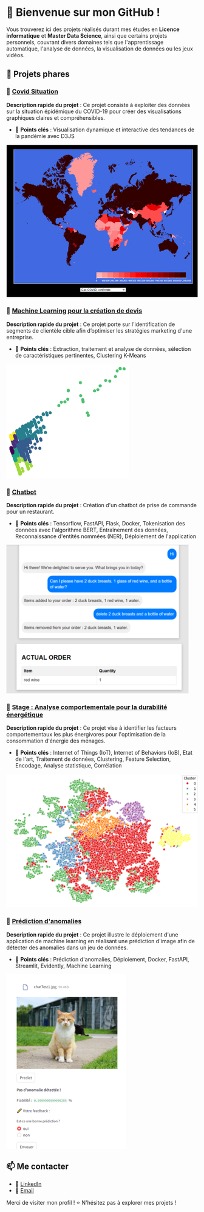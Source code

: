 # 👋 Bienvenue sur mon GitHub !

Vous trouverez ici des projets réalisés durant mes études en **Licence informatique** et **Master Data Science**, ainsi que certains projets personnels, couvrant divers domaines tels que l'apprentissage automatique, l'analyse de données, la visualisation de données ou les jeux vidéos.

## 🚀 Projets phares

### 🔹 [Covid Situation](https://github.com/ks-tang/Portfolio/tree/master/Licence_informatique/DataViz_CovidSituation)
**Description rapide du projet** : Ce projet consiste à exploiter des données sur la situation épidémique du COVID-19 pour créer des visualisations graphiques claires et compréhensibles.
- 📌 **Points clés** : Visualisation dynamique et interactive des tendances de la pandémie avec D3JS

![image_covid](Licence_informatique/DataViz_CovidSituation/images/covid_map.png)



### 🔹 [Machine Learning pour la création de devis](https://github.com/ks-tang/Portfolio/tree/master/Master_DataScience/M1_Clustering)
**Description rapide du projet** : Ce projet porte sur l'identification de segments de clientèle cible afin d’optimiser les stratégies marketing d'une entreprise.
- 📌 **Points clés** : Extraction, traitement et analyse de données, sélection de caractéristiques pertinentes, Clustering K-Means

![image_clusters](Master_DataScience/M1_Clustering/images/clusters.png)



### 🔹 [Chatbot](Master_DataScience/M2_Chatbot)
**Description rapide du projet** : Création d'un chatbot de prise de commande pour un restaurant.
- 📌 **Points clés** : Tensorflow, FastAPI, Flask, Docker, Tokenisation des données avec l'algorithme BERT, Entraînement des données, Reconnaissance d'entités nommées (NER), Déploiement de l'application
  
![image_clusters](Master_DataScience/M2_Chatbot/images/chatbot.png)



### 🔹 [Stage : Analyse comportementale pour la durabilité énergétique](Master_DataScience/M2_Stage_LIRIS)
**Description rapide du projet** : Ce projet vise à identifier les facteurs comportementaux les plus énergivores pour l'optimisation de la consommation d'énergie des ménages.
- 📌 **Points clés** : Internet of Things (IoT), Internet of Behaviors (IoB), Etat de l'art, Traitement de données, Clustering, Feature Selection, Encodage, Analyse statistique, Corrélation

![image_clusters](Master_DataScience/M2_Stage_LIRIS/images/clusters.png)



### 🔹 [Prédiction d'anomalies](Master_DataScience/M2_MachineLearning_Deploiement)
**Description rapide du projet** : Ce projet illustre le déploiement d'une application de machine learning en réalisant une prédiction d'image afin de détecter des anomalies dans un jeu de données.
- 📌 **Points clés** : Prédiction d'anomalies, Déploiement, Docker, FastAPI, Streamlit, Evidently, Machine Learning

![image_clusters](Master_DataScience/M2_MachineLearning_Deploiement/images/predict.png)




## 📫 Me contacter
- 💼 [LinkedIn](https://www.linkedin.com/in/ks-tang/)
- 📧 [Email](pro.tang.kevin@gmail.com)

Merci de visiter mon profil ! ⭐ N'hésitez pas à explorer mes projets !
